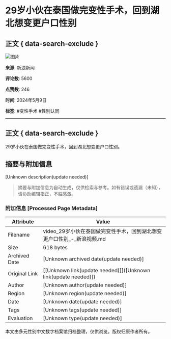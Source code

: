 # 29岁小伙在泰国做完变性手术，回到湖北想变更户口性别

## 正文 { data-search-exclude }


![图片](https://n.sinaimg.cn/front20240509ac/533/w480h853/20240509/cf71-ce6d65109cee41afc5ba0e3f6795844e.jpg)

**来源**: 新浪新闻

**评论数**: 5600

**点赞数**: 246

**时间**: 2024年5月9日

**标签**: #变性手术 #性别认同

---

## 正文 { data-search-exclude }

29岁小伙在泰国做完变性手术，回到湖北想变更户口性别。
<!-- tcd_original_link https://video.sina.cn/news/2024-05-09/detail-inauqwnr6480007.d.html?oid=%E0%B8%94%E0%B8%B9tv[~PG99.Asia~],%E0%B8%94%E0%B8%B9tv[~PG99.Asia~],%E0%B8%94%E0%B8%B9tvwu9&vt=4 -->


## 摘要与附加信息

<!-- tcd_abstract -->
[Unknown description(update needed)]
<!-- tcd_abstract_end -->

> 摘要与附加信息为自动生成，仅供检索与参考。如有错误或遗漏（未知），请协助编辑指正，不胜感激。

### 附加信息 [Processed Page Metadata]

| Attribute       | Value                                  |
|-----------------|----------------------------------------|
| Filename        | video_29岁小伙在泰国做完变性手术，回到湖北想变更户口性别_-_新浪视频.md                             |
| Size            | 618 bytes                           |
| Archived Date   | [Unknown archived date(update needed)]                             |
| Original Link   | [[Unknown link(update needed)]]([Unknown link(update needed)])                       |
| Author          | [Unknown author(update needed)]                               |
| Region          | [Unknown region(update needed)]                               |
| Date            | [Unknown date(update needed)]                                 |
| Tags            | [Unknown tags(update needed)]                                 |
| Evaluation            | [Unknown type(update needed)]                                 |
<!-- tcd_table_end -->

本文由多元性别中文数字档案馆归档整理，仅供浏览。版权归原作者所有。
